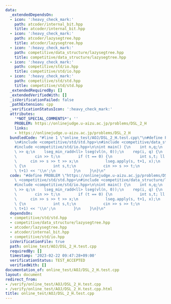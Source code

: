 ```yaml
---
data:
  _extendedDependsOn:
  - icon: ':heavy_check_mark:'
    path: atcoder/internal_bit.hpp
    title: atcoder/internal_bit.hpp
  - icon: ':heavy_check_mark:'
    path: atcoder/lazysegtree.hpp
    title: atcoder/lazysegtree.hpp
  - icon: ':heavy_check_mark:'
    path: competitive/data_structure/lazysegtree.hpp
    title: competitive/data_structure/lazysegtree.hpp
  - icon: ':heavy_check_mark:'
    path: competitive/std/io.hpp
    title: competitive/std/io.hpp
  - icon: ':heavy_check_mark:'
    path: competitive/std/std.hpp
    title: competitive/std/std.hpp
  _extendedRequiredBy: []
  _extendedVerifiedWith: []
  _isVerificationFailed: false
  _pathExtension: cpp
  _verificationStatusIcon: ':heavy_check_mark:'
  attributes:
    '*NOT_SPECIAL_COMMENTS*': ''
    PROBLEM: https://onlinejudge.u-aizu.ac.jp/problems/DSL_2_H
    links:
    - https://onlinejudge.u-aizu.ac.jp/problems/DSL_2_H
  bundledCode: "#line 1 \"online_test/AOJ/DSL_2_H.test.cpp\"\n#define PROBLEM \"https://onlinejudge.u-aizu.ac.jp/problems/DSL_2_H\"\
    \n#include <competitive/std/std.hpp>\n#include <competitive/data_structure/lazysegtree.hpp>\n\
    #include <competitive/std/io.hpp>\n\nint main() {\n    int n,q;\n    cin >> n\
    \ >> q;\n    lseg_min_radd<ll> lseg(vl(n, 0));\n    rep(i, q) {\n        int t;\n\
    \        cin >> t;\n        if (t == 0) {\n            int s,t; ll x;\n      \
    \      cin >> s >> t >> x;\n            lseg.apply(s, t+1, x);\n        } else\
    \ {\n            int s,t;\n            cin >> s >> t;\n            cout << lseg.prod(s,\
    \ t+1) << '\\n';\n        }\n    }\n}\n"
  code: "#define PROBLEM \"https://onlinejudge.u-aizu.ac.jp/problems/DSL_2_H\"\n#include\
    \ <competitive/std/std.hpp>\n#include <competitive/data_structure/lazysegtree.hpp>\n\
    #include <competitive/std/io.hpp>\n\nint main() {\n    int n,q;\n    cin >> n\
    \ >> q;\n    lseg_min_radd<ll> lseg(vl(n, 0));\n    rep(i, q) {\n        int t;\n\
    \        cin >> t;\n        if (t == 0) {\n            int s,t; ll x;\n      \
    \      cin >> s >> t >> x;\n            lseg.apply(s, t+1, x);\n        } else\
    \ {\n            int s,t;\n            cin >> s >> t;\n            cout << lseg.prod(s,\
    \ t+1) << '\\n';\n        }\n    }\n}\n"
  dependsOn:
  - competitive/std/std.hpp
  - competitive/data_structure/lazysegtree.hpp
  - atcoder/lazysegtree.hpp
  - atcoder/internal_bit.hpp
  - competitive/std/io.hpp
  isVerificationFile: true
  path: online_test/AOJ/DSL_2_H.test.cpp
  requiredBy: []
  timestamp: '2023-02-22 09:47:28+09:00'
  verificationStatus: TEST_ACCEPTED
  verifiedWith: []
documentation_of: online_test/AOJ/DSL_2_H.test.cpp
layout: document
redirect_from:
- /verify/online_test/AOJ/DSL_2_H.test.cpp
- /verify/online_test/AOJ/DSL_2_H.test.cpp.html
title: online_test/AOJ/DSL_2_H.test.cpp
---
```

